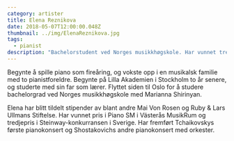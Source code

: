 ```yaml
---
category: artister
title: Elena Reznikova
date: 2018-05-07T12:00:00.048Z
thumbnail: ../img/ElenaReznikova.jpg
tags:
  - pianist
description: "Bachelorstudent ved Norges musikkhøgskole. Har vunnet tredjepris i den svenske Steinway-konkurransen, samt fremført Tchaikovskys første pianokonsert og Shostakovichs andre pianokonsert med orkester."
---
```

Begynte å spille piano som fireåring, og vokste opp i en musikalsk familie med to pianistforeldre. Begynte på Lilla Akademien i Stockholm to år senere, og studerte med sin far som lærer. Flyttet siden til Oslo for å studere bachelorgrad ved Norges musikkhøgskole med Marianna Shirinyan.

Elena har blitt tildelt stipender av blant andre Mai Von Rosen og Ruby & Lars Ullmans Stiftelse. Har vunnet pris i Piano SM i Västerås MusikRum og tredjepris i Steinway-konkurransen i Sverige. Har fremført Tchaikovskys første pianokonsert og Shostakovichs andre pianokonsert med orkester.
